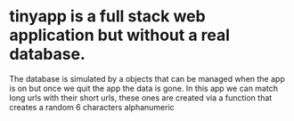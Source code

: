 # tinyapp is a full stack web application but without a real database.
The database is simulated by a objects that can be managed when the app is on
but once we quit the app the data is gone.
In this app we can match long urls with their short urls, these ones are created 
via a function that creates a random 6 characters alphanumeric
